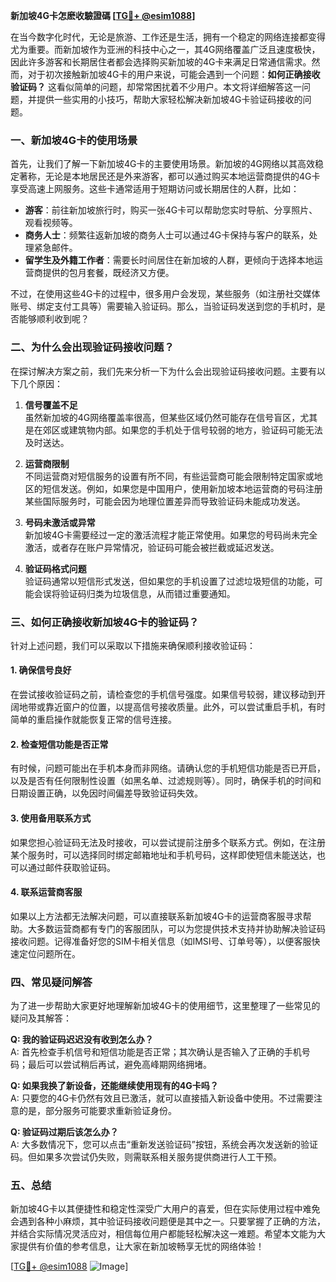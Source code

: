 **新加坡4G卡怎麽收驗證碼 [[TG💪+ @esim1088](https://t.me/s/esim1088)]**

在当今数字化时代，无论是旅游、工作还是生活，拥有一个稳定的网络连接都变得尤为重要。而新加坡作为亚洲的科技中心之一，其4G网络覆盖广泛且速度极快，因此许多游客和长期居住者都会选择购买新加坡的4G卡来满足日常通信需求。然而，对于初次接触新加坡4G卡的用户来说，可能会遇到一个问题：**如何正确接收验证码？** 这看似简单的问题，却常常困扰着不少用户。本文将详细解答这一问题，并提供一些实用的小技巧，帮助大家轻松解决新加坡4G卡验证码接收的问题。

### 一、新加坡4G卡的使用场景

首先，让我们了解一下新加坡4G卡的主要使用场景。新加坡的4G网络以其高效稳定著称，无论是本地居民还是外来游客，都可以通过购买本地运营商提供的4G卡享受高速上网服务。这些卡通常适用于短期访问或长期居住的人群，比如：

- **游客**：前往新加坡旅行时，购买一张4G卡可以帮助您实时导航、分享照片、观看视频等。
- **商务人士**：频繁往返新加坡的商务人士可以通过4G卡保持与客户的联系，处理紧急邮件。
- **留学生及外籍工作者**：需要长时间居住在新加坡的人群，更倾向于选择本地运营商提供的包月套餐，既经济又方便。

不过，在使用这些4G卡的过程中，很多用户会发现，某些服务（如注册社交媒体账号、绑定支付工具等）需要输入验证码。那么，当验证码发送到您的手机时，是否能够顺利收到呢？

### 二、为什么会出现验证码接收问题？

在探讨解决方案之前，我们先来分析一下为什么会出现验证码接收问题。主要有以下几个原因：

1. **信号覆盖不足**  
   虽然新加坡的4G网络覆盖率很高，但某些区域仍然可能存在信号盲区，尤其是在郊区或建筑物内部。如果您的手机处于信号较弱的地方，验证码可能无法及时送达。

2. **运营商限制**  
   不同运营商对短信服务的设置有所不同，有些运营商可能会限制特定国家或地区的短信发送。例如，如果您是中国用户，使用新加坡本地运营商的号码注册某些国际服务时，可能会因为地理位置差异而导致验证码未能成功发送。

3. **号码未激活或异常**  
   新加坡4G卡需要经过一定的激活流程才能正常使用。如果您的号码尚未完全激活，或者存在账户异常情况，验证码可能会被拦截或延迟发送。

4. **验证码格式问题**  
   验证码通常以短信形式发送，但如果您的手机设置了过滤垃圾短信的功能，可能会误将验证码归类为垃圾信息，从而错过重要通知。

### 三、如何正确接收新加坡4G卡的验证码？

针对上述问题，我们可以采取以下措施来确保顺利接收验证码：

#### 1. 确保信号良好
在尝试接收验证码之前，请检查您的手机信号强度。如果信号较弱，建议移动到开阔地带或靠近窗户的位置，以提高信号接收质量。此外，可以尝试重启手机，有时简单的重启操作就能恢复正常的信号连接。

#### 2. 检查短信功能是否正常
有时候，问题可能出在手机本身而非网络。请确认您的手机短信功能是否已开启，以及是否有任何限制性设置（如黑名单、过滤规则等）。同时，确保手机的时间和日期设置正确，以免因时间偏差导致验证码失效。

#### 3. 使用备用联系方式
如果您担心验证码无法及时接收，可以尝试提前注册多个联系方式。例如，在注册某个服务时，可以选择同时绑定邮箱地址和手机号码，这样即使短信未能送达，也可以通过邮件获取验证码。

#### 4. 联系运营商客服
如果以上方法都无法解决问题，可以直接联系新加坡4G卡的运营商客服寻求帮助。大多数运营商都有专门的客服团队，可以为您提供技术支持并协助解决验证码接收问题。记得准备好您的SIM卡相关信息（如IMSI号、订单号等），以便客服快速定位问题所在。

### 四、常见疑问解答

为了进一步帮助大家更好地理解新加坡4G卡的使用细节，这里整理了一些常见的疑问及其解答：

**Q: 我的验证码迟迟没有收到怎么办？**  
A: 首先检查手机信号和短信功能是否正常；其次确认是否输入了正确的手机号码；最后可以尝试稍后再试，避免高峰期网络拥堵。

**Q: 如果我换了新设备，还能继续使用现有的4G卡吗？**  
A: 只要您的4G卡仍然有效且已激活，就可以直接插入新设备中使用。不过需要注意的是，部分服务可能要求重新验证身份。

**Q: 验证码过期后该怎么办？**  
A: 大多数情况下，您可以点击“重新发送验证码”按钮，系统会再次发送新的验证码。但如果多次尝试仍失败，则需联系相关服务提供商进行人工干预。

### 五、总结

新加坡4G卡以其便捷性和稳定性深受广大用户的喜爱，但在实际使用过程中难免会遇到各种小麻烦，其中验证码接收问题便是其中之一。只要掌握了正确的方法，并结合实际情况灵活应对，相信每位用户都能轻松解决这一难题。希望本文能为大家提供有价值的参考信息，让大家在新加坡畅享无忧的网络体验！

[[TG💪+ @esim1088](https://t.me/s/esim1088) ![Image](https://i.postimg.cc/4NQfJmqS/Snipaste-2025-05-13-00-14-12.png)]